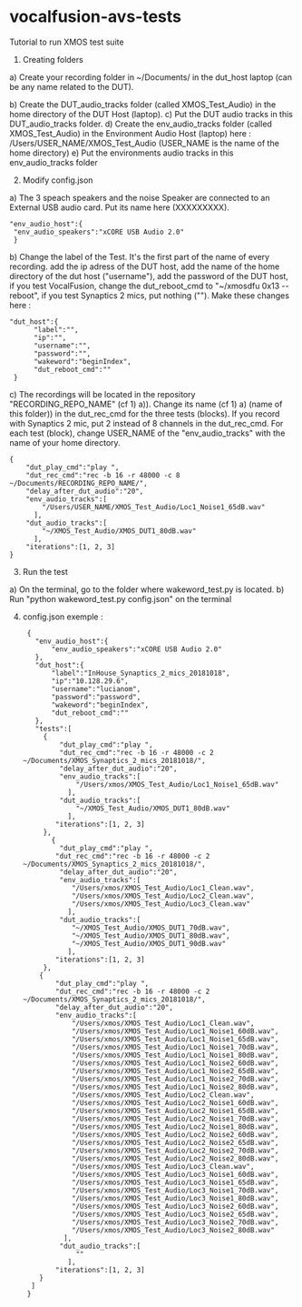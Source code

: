 # vocalfusion-avs-tests

Tutorial to run XMOS test suite

1) Creating folders

  a) Create your recording folder in ~/Documents/ in the dut_host laptop (can be any name related to the DUT).
  
  b) Create the DUT_audio_tracks folder (called XMOS_Test_Audio) in the home directory of the DUT Host (laptop).
  c) Put the DUT audio tracks in this DUT_audio_tracks folder.
  d) Create the env_audio_tracks folder (called XMOS_Test_Audio) in the Environment Audio Host (laptop) here : /Users/USER_NAME/XMOS_Test_Audio (USER_NAME is the name of the home directory)
  e) Put the environments audio tracks in this env_audio_tracks folder


2) Modify config.json

  a) The 3 speach speakers and the noise Speaker are connected to an External USB audio card. Put its name here (XXXXXXXXX).
  
    "env_audio_host":{
     "env_audio_speakers":"xCORE USB Audio 2.0"
     }

  
  b) Change the label of the Test. It's the first part of the name of every recording. add the ip adress of the DUT host, add the name of the home directory of the dut host ("username"), add the password of the DUT host, if you test VocalFusion, change the dut_reboot_cmd to "~/xmosdfu 0x13 --reboot", if you test Synaptics 2 mics, put nothing (""). Make these changes here :

    "dut_host":{
          "label":"",
          "ip":"",
          "username":"",
          "password":"",
          "wakeword":"beginIndex",
          "dut_reboot_cmd":""
     }

  c) The recordings will be located in the repository "RECORDING_REPO_NAME" (cf 1) a)). Change its name (cf 1) a) (name of this folder)) in the dut_rec_cmd for the three tests (blocks). If you record with Synaptics 2 mic, put 2 instead of 8 channels in the dut_rec_cmd. For each test (block), change USER_NAME of the "env_audio_tracks" with the name of your home directory.

    {
        "dut_play_cmd":"play ",
        "dut_rec_cmd":"rec -b 16 -r 48000 -c 8 ~/Documents/RECORDING_REPO_NAME/",
        "delay_after_dut_audio":"20",
        "env_audio_tracks":[
            "/Users/USER_NAME/XMOS_Test_Audio/Loc1_Noise1_65dB.wav"
          ],
        "dut_audio_tracks":[
            "~/XMOS_Test_Audio/XMOS_DUT1_80dB.wav"
          ],
        "iterations":[1, 2, 3]
    }

3) Run the test
    
  a) On the terminal, go to the folder where wakeword_test.py is located.
  b) Run "python wakeword_test.py config.json" on the terminal
  
4) config.json exemple :

        {
          "env_audio_host":{
              "env_audio_speakers":"xCORE USB Audio 2.0"
          },
          "dut_host":{
              "label":"InHouse_Synaptics_2_mics_20181018",
              "ip":"10.128.29.6",
              "username":"lucianom",
              "password":"password",
              "wakeword":"beginIndex",
              "dut_reboot_cmd":""
          },
          "tests":[
            {
                "dut_play_cmd":"play ",
                "dut_rec_cmd":"rec -b 16 -r 48000 -c 2 ~/Documents/XMOS_Synaptics_2_mics_20181018/",
                "delay_after_dut_audio":"20",
                "env_audio_tracks":[
                    "/Users/xmos/XMOS_Test_Audio/Loc1_Noise1_65dB.wav"
                  ],
                "dut_audio_tracks":[
                    "~/XMOS_Test_Audio/XMOS_DUT1_80dB.wav"
                  ],
               "iterations":[1, 2, 3]
            },
              {
                "dut_play_cmd":"play ",
               "dut_rec_cmd":"rec -b 16 -r 48000 -c 2 ~/Documents/XMOS_Synaptics_2_mics_20181018/",
                "delay_after_dut_audio":"20",
                "env_audio_tracks":[
                   "/Users/xmos/XMOS_Test_Audio/Loc1_Clean.wav",
                   "/Users/xmos/XMOS_Test_Audio/Loc2_Clean.wav",
                   "/Users/xmos/XMOS_Test_Audio/Loc3_Clean.wav"
                  ],
                "dut_audio_tracks":[
                   "~/XMOS_Test_Audio/XMOS_DUT1_70dB.wav",
                   "~/XMOS_Test_Audio/XMOS_DUT1_80dB.wav",
                   "~/XMOS_Test_Audio/XMOS_DUT1_90dB.wav"
                  ],
               "iterations":[1, 2, 3]
            },
           {
               "dut_play_cmd":"play ",
               "dut_rec_cmd":"rec -b 16 -r 48000 -c 2 ~/Documents/XMOS_Synaptics_2_mics_20181018/",
               "delay_after_dut_audio":"20",
               "env_audio_tracks":[
                   "/Users/xmos/XMOS_Test_Audio/Loc1_Clean.wav",
                   "/Users/xmos/XMOS_Test_Audio/Loc1_Noise1_60dB.wav",
                   "/Users/xmos/XMOS_Test_Audio/Loc1_Noise1_65dB.wav",
                   "/Users/xmos/XMOS_Test_Audio/Loc1_Noise1_70dB.wav",
                   "/Users/xmos/XMOS_Test_Audio/Loc1_Noise1_80dB.wav",
                   "/Users/xmos/XMOS_Test_Audio/Loc1_Noise2_60dB.wav",
                   "/Users/xmos/XMOS_Test_Audio/Loc1_Noise2_65dB.wav",
                   "/Users/xmos/XMOS_Test_Audio/Loc1_Noise2_70dB.wav",
                   "/Users/xmos/XMOS_Test_Audio/Loc1_Noise2_80dB.wav",
                   "/Users/xmos/XMOS_Test_Audio/Loc2_Clean.wav",
                   "/Users/xmos/XMOS_Test_Audio/Loc2_Noise1_60dB.wav",
                   "/Users/xmos/XMOS_Test_Audio/Loc2_Noise1_65dB.wav",
                   "/Users/xmos/XMOS_Test_Audio/Loc2_Noise1_70dB.wav",
                   "/Users/xmos/XMOS_Test_Audio/Loc2_Noise1_80dB.wav",
                   "/Users/xmos/XMOS_Test_Audio/Loc2_Noise2_60dB.wav",
                   "/Users/xmos/XMOS_Test_Audio/Loc2_Noise2_65dB.wav",
                   "/Users/xmos/XMOS_Test_Audio/Loc2_Noise2_70dB.wav",
                   "/Users/xmos/XMOS_Test_Audio/Loc2_Noise2_80dB.wav",
                   "/Users/xmos/XMOS_Test_Audio/Loc3_Clean.wav",
                   "/Users/xmos/XMOS_Test_Audio/Loc3_Noise1_60dB.wav",
                   "/Users/xmos/XMOS_Test_Audio/Loc3_Noise1_65dB.wav",
                   "/Users/xmos/XMOS_Test_Audio/Loc3_Noise1_70dB.wav",
                   "/Users/xmos/XMOS_Test_Audio/Loc3_Noise1_80dB.wav",
                   "/Users/xmos/XMOS_Test_Audio/Loc3_Noise2_60dB.wav",
                   "/Users/xmos/XMOS_Test_Audio/Loc3_Noise2_65dB.wav",
                   "/Users/xmos/XMOS_Test_Audio/Loc3_Noise2_70dB.wav",
                   "/Users/xmos/XMOS_Test_Audio/Loc3_Noise2_80dB.wav"
                 ],
                "dut_audio_tracks":[
                    ""
                  ],
               "iterations":[1, 2, 3]
           }
         ]
        }


